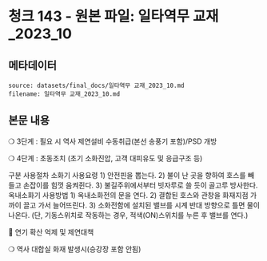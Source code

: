 # 청크 143 - 원본 파일: 일타역무 교재_2023_10

## 메타데이터

```
source: datasets/final_docs/일타역무 교재_2023_10.md
filename: 일타역무 교재_2023_10.md
```

## 본문 내용

❍ 3단계 : 필요 시 역사 제연설비 수동취급(본선 송풍기 포함)/PSD 개방

❍ 4단계 : 초동조치 (초기 소화진압, 고객 대피유도 및 응급구조 등)

구분 사용절차 소화기 사용요령 1) 안전핀을 뽑는다.  2) 불이 난 곳을 향하여 호스를 빼들고 손잡이를 힘껏 움켜쥔다.  3) 불길주위에서부터 빗자루로 쓸 듯이 골고루 방사한다. 옥내소화기 사용방법 1) 옥내소화전의 문을 연다.  2) 결합된 호스와 관창을 화재지점 가까이 끌고 가서 늘어뜨린다.  3) 소화전함에 설치된 밸브를 시계 반대 방향으로 틀면 물이 나온다.  (단, 기동스위치로 작동하는 경우, 적색(ON)스위치를 누른 후 밸브를 연다.)

󰊲 연기 확산 억제 및 제연대책



❍ 역사 대합실 화재 발생시(승강장 포함 안됨)